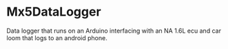 Mx5DataLogger
=============

Data logger that runs on an Arduino interfacing with an NA 1.6L ecu and car loom that logs to an android phone.